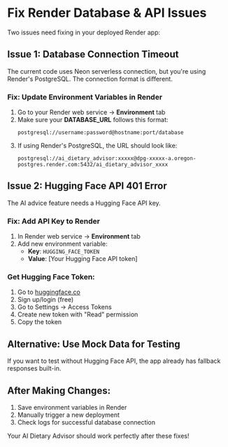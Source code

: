 # Fix Render Database & API Issues

Two issues need fixing in your deployed Render app:

## Issue 1: Database Connection Timeout

The current code uses Neon serverless connection, but you're using Render's PostgreSQL. The connection format is different.

### Fix: Update Environment Variables in Render

1. Go to your Render web service → **Environment** tab
2. Make sure your **DATABASE_URL** follows this format:
   ```
   postgresql://username:password@hostname:port/database
   ```
3. If using Render's PostgreSQL, the URL should look like:
   ```
   postgresql://ai_dietary_advisor:xxxxx@dpg-xxxxx-a.oregon-postgres.render.com:5432/ai_dietary_advisor_xxxx
   ```

## Issue 2: Hugging Face API 401 Error

The AI advice feature needs a Hugging Face API key.

### Fix: Add API Key to Render

1. In Render web service → **Environment** tab
2. Add new environment variable:
   - **Key**: `HUGGING_FACE_TOKEN`
   - **Value**: [Your Hugging Face API token]

### Get Hugging Face Token:
1. Go to [huggingface.co](https://huggingface.co)
2. Sign up/login (free)
3. Go to Settings → Access Tokens
4. Create new token with "Read" permission
5. Copy the token

## Alternative: Use Mock Data for Testing

If you want to test without Hugging Face API, the app already has fallback responses built-in.

## After Making Changes:
1. Save environment variables in Render
2. Manually trigger a new deployment
3. Check logs for successful database connection

Your AI Dietary Advisor should work perfectly after these fixes!